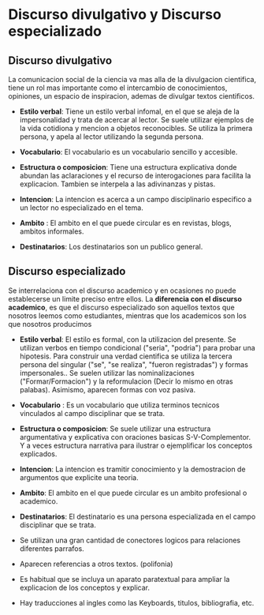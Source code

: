 # Discurso divulgativo y Discurso especializado
## Discurso divulgativo

La comunicacion social de la ciencia va mas alla de la divulgacion cientifica, tiene un rol mas importante como el intercambio de conocimientos, opiniones, un espacio de inspiracion, ademas de divulgar textos cientificos.

* **Estilo verbal**: Tiene un estilo verbal infomal, en el que se aleja de la impersonalidad y trata de acercar al lector. Se suele utilizar ejemplos de la vida cotidiona y mencion a objetos reconocibles.  Se utiliza la primera persona, y apela al lector utilizando la segunda persona.

* **Vocabulario**: El vocabulario es un vocabulario sencillo y accesible.

* **Estructura o composicion**: Tiene una estructura explicativa donde abundan las aclaraciones y el recurso de interogaciones para facilita la explicacion. Tambien se interpela a las adivinanzas y pistas.

* **Intencion**: La intencion es acerca a un campo disciplinario especifico a un lector no especializado en el tema.

* **Ambito** : El ambito en el que puede circular es en revistas, blogs, ambitos informales.

* **Destinatarios**: Los destinatarios son un publico general.

## Discurso especializado

Se interrelaciona con el discurso academico y en ocasiones no puede establecerse un limite preciso entre ellos. La **diferencia con el discurso academico**, es que el discurso especializado son aquellos textos que nosotros leemos como estudiantes, mientras que los academicos son los que nosotros producimos

* **Estilo verbal**: El estilo es formal, con la utilizacion del presente. Se utilizan verbos en tiempo condicional ("seria", "podria") para probar una hipotesis. Para construir una verdad cientifica se utiliza la tercera persona del singular ("se", "se realiza", "fueron registradas") y formas impersonales.. Se suelen utilizar las nominalizaciones ("Formar/Formacion") y la reformulacion (Decir lo mismo en otras palabas). Asimismo, aparecen formas con voz pasiva. 

* **Vocabulario** : Es un vocabulario que utiliza terminos tecnicos vinculados al campo disciplinar que se trata. 
* **Estructura o composicion**: Se suele utilizar una estructura argumentativa y explicativa con oraciones basicas S-V-Complementor. Y a veces estructura narrativa para ilustrar o ejemplificar los conceptos explicados.

* **Intencion**: La intencion es tramitir conocimiento y la demostracion de argumentos que explicite una teoria.

* **Ambito**: El ambito en el que puede circular es un ambito profesional o academico.

* **Destinatarios**: El destinatario es una persona especializada en el campo disciplinar que se trata.

*  Se utilizan una gran cantidad de conectores logicos para relaciones diferentes parrafos.

* Aparecen referencias a otros textos. (polifonia)

* Es habitual que se incluya un aparato paratextual para ampliar la explicacion de los conceptos y explicar.

* Hay traducciones al ingles como las Keyboards, titulos, bibliografia, etc.

